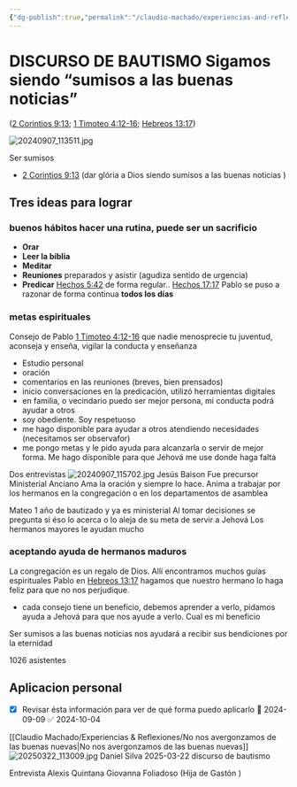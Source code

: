 ```yaml
---
{"dg-publish":true,"permalink":"/claudio-machado/experiencias-and-reflexiones/discurso-de-bautismo-sigamos-siendo-sumisos-a-las-buenas-noticias/","tags":["Bautismo","asamblea"]}
---
```


#  DISCURSO DE BAUTISMO Sigamos siendo “sumisos a las buenas noticias”
([2 Corintios 9:13;](https://wol.jw.org/es/wol/bc/r4/lp-s/1102024195/9/0) [1 Timoteo 4:12-16;](https://wol.jw.org/es/wol/bc/r4/lp-s/1102024195/9/1) [Hebreos 13:17](https://wol.jw.org/es/wol/bc/r4/lp-s/1102024195/9/2))

![20240907_113511.jpg](/img/user/07%20-%20Personal/Im%C3%A1genes/20240907_113511.jpg)

Ser sumisos 
- [2 Corintios 9:13](https://wol.jw.org/es/wol/bc/r4/lp-s/1102024195/9/0) (dar glória a Dios siendo sumisos a las buenas noticias )

## Tres ideas para lograr 
### ​buenos hábitos hacer una rutina, puede ser un sacrificio 

- **Orar**
- **Leer la biblia** 
- **Meditar** 
- **Reuniones** preparados y asistir (agudiza sentido de urgencia)
- **Predicar** [Hechos 5:42](https://wol.jw.org/es/wol/b/r4/lp-s/nwtsty/44/5#v=44:5:42) de forma regular.. [Hechos 17:17](https://wol.jw.org/es/wol/b/r4/lp-s/nwtsty/44/17#v=44:17:17) Pablo se puso a razonar de forma continua **todos los días**
    
### metas espirituales 

Consejo de Pablo [1 Timoteo 4:12-16](https://wol.jw.org/es/wol/bc/r4/lp-s/1102024195/9/1) que nadie menosprecie tu juventud, aconseja y enseña, vigilar la conducta y enseñanza 

- Estudio personal 
- oración 
- comentarios en las reuniones (breves, bien prensados)
- inicio conversaciones en la predicación, utilizó herramientas digitales 
- en familia, o vecindario puedo ser mejor persona, mi conducta podrá ayudar a otros 
- soy obediente. Soy respetuoso 
- me hago disponible para ayudar a otros atendiendo necesidades (necesitamos ser observafor)
- me pongo metas y le pido ayuda para alcanzarla o servir de mejor forma. Me hago disponible para que Jehová me use donde haga falta 

Dos entrevistas 
![20240907_115702.jpg](/img/user/07%20-%20Personal/Im%C3%A1genes/20240907_115702.jpg)
Jesús Baison 
Fue precursor
Ministerial
Anciano 
Ama la oración y siempre lo hace.
Anima a trabajar por los hermanos en la congregación o en los departamentos de asamblea 

Mateo 1 año de bautizado y ya es ministerial 
Al tomar decisiones se pregunta si éso lo acerca o lo aleja de su meta de servir a Jehová 
Los hermanos mayores le ayudan mucho 

### aceptando ayuda de hermanos maduros 

La congregación es un regalo de Dios. Allí encontramos muchos guías espirituales Pablo en [Hebreos 13:17](https://wol.jw.org/es/wol/bc/r4/lp-s/1102024195/9/2) hagamos que nuestro hermano lo haga feliz para que no nos perjudique.

- cada consejo tiene un beneficio, debemos aprender a verlo, pidamos ayuda a Jehová para que nos ayude a verlo. Cual es mi beneficio 


Ser sumisos a las buenas noticias nos ayudará a recibir sus bendiciones por la eternidad 


1026 asistentes
## Aplicacion personal 
- [x] Revisar ésta información para ver de qué forma puedo aplicarlo 📅 2024-09-09 ✅ 2024-10-04


[[Claudio Machado/Experiencias & Reflexiones/No nos avergonzamos de las buenas nuevas\|No nos avergonzamos de las buenas nuevas]]
![20250322_113009.jpg](/img/user/07%20-%20Personal/Im%C3%A1genes/20250322_113009.jpg)
Daniel Silva 2025-03-22 discurso de bautismo 


Entrevista Alexis Quintana 
Giovanna Foliadoso (Hija de Gastón )

